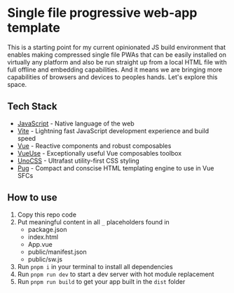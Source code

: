 # Single file progressive web-app template

This is a starting point for my current opinionated JS build environment that enables making compressed single file PWAs that can be easily installed on virtually any platform and also be run straight up from a local HTML file with full offline and embedding capabilities. And it means we are bringing more capabilities of browsers and devices to peoples hands. Let's explore this space.

## Tech Stack

- [JavaScript](https://developer.mozilla.org/en-US/docs/Web/JavaScript) - Native language of the web
- [Vite](https://vitejs.dev) - Lightning fast JavaScript development experience and build speed
- [Vue](https://vuejs.org) - Reactive components and robust composables
- [VueUse](https://vueuse.org) - Exceptionally useful Vue composables toolbox
- [UnoCSS](https://github.com/unocss/unocss) - Ultrafast utility-first CSS styling
- [Pug](https://pugjs.org) - Compact and conscise HTML templating engine to use in Vue SFCs

## How to use

1. Copy this repo code
2. Put meaningful content in all `_` placeholders found in
   - package.json
   - index.html
   - App.vue
   - public/manifest.json
   - public/sw.js
3. Run `pnpm i` in your terminal to install all dependencies
4. Run `pnpm run dev` to start a dev server with hot module replacement
5. Run `pnpm run build` to get your app built in the `dist` folder
